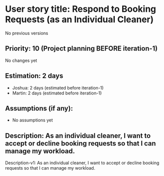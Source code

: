 # User story title: Respond to Booking Requests (as an Individual Cleaner)
No previous versions

## Priority: 10 (Project planning BEFORE iteration-1)
No changes yet

## Estimation: 2 days
* Joshua: 2 days (estimated before iteration-1)
* Martin: 2 days (estimated before iteration-1)

## Assumptions (if any):
* No assumptions yet

## Description: As an individual cleaner, I want to accept or decline booking requests so that I can manage my workload.
Description-v1: As an individual cleaner, I want to accept or decline booking requests so that I can manage my workload.
